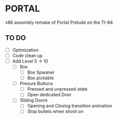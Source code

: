 # PORTAL
x86 assembly remake of Portal Prelude on the TI-84

## TO DO 
- [ ] Optimization
- [ ] Code clean up
- [ ] Add Level 5 -> 10
    - [ ] Box
        - [ ] Box Spwaner
        - [ ] Box pickable
    - [ ] Presure Buttons
        - [ ] Pressed and unpressed state
        - [ ] Open dedicated Door
    - [ ] Sliding Doors
        - [ ] Opening and Closing transition animation
        - [ ] Stop bullets when shoot on
